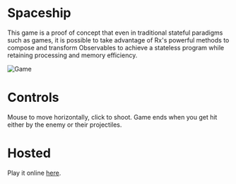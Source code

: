 # Spaceship
This game is a proof of concept that even in traditional stateful 
paradigms such as games, it is possible to take advantage of Rx's 
powerful methods to compose and transform Observables to achieve a 
stateless program while retaining processing and memory efficiency. 

![Game](/public/images)

# Controls
Mouse to move horizontally, click to shoot. Game ends when you get hit 
either by the enemy or their projectiles.

# Hosted
Play it online [here](rx-spaceship.herokuapp.com).
